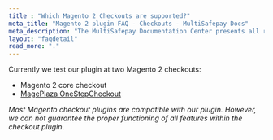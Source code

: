 ```yaml
---
title : "Which Magento 2 Checkouts are supported?"
meta_title: "Magento 2 plugin FAQ - Checkouts - MultiSafepay Docs"
meta_description: "The MultiSafepay Documentation Center presents all relevant information about our Plugins and API. You can also find support pages for payment methods, tools and general questions as well as the contact details of our Support and Integration Teams."
layout: "faqdetail"
read_more: "."
---
```


Currently we test our plugin at two Magento 2 checkouts:  

* Magento 2 core checkout  
* [MagePlaza OneStepCheckout](https://www.mageplaza.com/magento-2-one-step-checkout-extension)

_Most Magento checkout plugins are compatible with our plugin. However, we can not guarantee the proper functioning of all features within the checkout plugin_.
